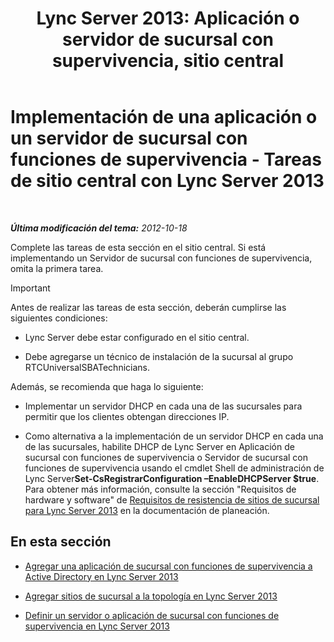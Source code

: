 ﻿---
title: "Lync Server 2013: Aplicación o servidor de sucursal con supervivencia, sitio central"
TOCTitle: Implementación de una aplicación o un servidor de sucursal con funciones de supervivencia - Tareas de sitio central
ms:assetid: 0f631a36-fc2e-41cd-8a0d-f27e84f4a89e
ms:mtpsurl: https://technet.microsoft.com/es-es/library/Gg398189(v=OCS.15)
ms:contentKeyID: 48274448
ms.date: 01/07/2017
mtps_version: v=OCS.15
ms.translationtype: HT
---

# Implementación de una aplicación o un servidor de sucursal con funciones de supervivencia - Tareas de sitio central con Lync Server 2013

 

_**Última modificación del tema:** 2012-10-18_

Complete las tareas de esta sección en el sitio central. Si está implementando un Servidor de sucursal con funciones de supervivencia, omita la primera tarea.

> [!IMPORTANT]  
> Antes de realizar las tareas de esta sección, deberán cumplirse las siguientes condiciones:
> <ul>
> <li><p>Lync Server debe estar configurado en el sitio central.</p></li>
> <li><p>Debe agregarse un técnico de instalación de la sucursal al grupo RTCUniversalSBATechnicians.</p></li>
> </ul>
> Además, se recomienda que haga lo siguiente:
> <ul>
> <li><p>Implementar un servidor DHCP en cada una de las sucursales para permitir que los clientes obtengan direcciones IP.</p></li>
> <li><p>Como alternativa a la implementación de un servidor DHCP en cada una de las sucursales, habilite DHCP de Lync Server en Aplicación de sucursal con funciones de supervivencia o Servidor de sucursal con funciones de supervivencia usando el cmdlet Shell de administración de Lync Server<strong>Set-CsRegistrarConfiguration –EnableDHCPServer $true</strong>. Para obtener más información, consulte la sección &quot;Requisitos de hardware y software&quot; de <a href="lync-server-2013-branch-site-resiliency-requirements.md">Requisitos de resistencia de sitios de sucursal para Lync Server 2013</a> en la documentación de planeación.</p></li>
> </ul>


## En esta sección

  - [Agregar una aplicación de sucursal con funciones de supervivencia a Active Directory en Lync Server 2013](lync-server-2013-add-a-survivable-branch-appliance-to-active-directory.md)

  - [Agregar sitios de sucursal a la topología en Lync Server 2013](lync-server-2013-add-branch-sites-to-your-topology.md)

  - [Definir un servidor o aplicación de sucursal con funciones de supervivencia en Lync Server 2013](lync-server-2013-define-a-survivable-branch-appliance-or-server.md)

